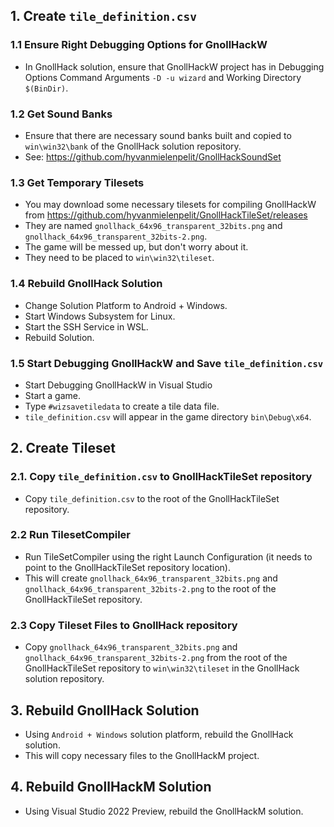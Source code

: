 ## 1. Create `tile_definition.csv`

### 1.1 Ensure Right Debugging Options for GnollHackW

- In GnollHack solution, ensure that GnollHackW project has in Debugging Options Command Arguments `-D -u wizard` and Working Directory `$(BinDir)`.

### 1.2 Get Sound Banks

- Ensure that there are necessary sound banks built and copied to `win\win32\bank` of the GnollHack solution repository.
- See: https://github.com/hyvanmielenpelit/GnollHackSoundSet

### 1.3 Get Temporary Tilesets

- You may download some necessary tilesets for compiling GnollHackW from https://github.com/hyvanmielenpelit/GnollHackTileSet/releases
- They are named `gnollhack_64x96_transparent_32bits.png` and `gnollhack_64x96_transparent_32bits-2.png`.
- The game will be messed up, but don't worry about it.
- They need to be placed to `win\win32\tileset`.

### 1.4 Rebuild GnollHack Solution

- Change Solution Platform to Android + Windows.
- Start Windows Subsystem for Linux.
- Start the SSH Service in WSL.
- Rebuild Solution.

### 1.5 Start Debugging GnollHackW and Save `tile_definition.csv`

- Start Debugging GnollHackW in Visual Studio
- Start a game.
- Type `#wizsavetiledata` to create a tile data file.
- `tile_definition.csv` will appear in the game directory `bin\Debug\x64`.

## 2. Create Tileset

### 2.1. Copy `tile_definition.csv` to GnollHackTileSet repository

- Copy `tile_definition.csv` to the root of the GnollHackTileSet repository.

### 2.2 Run TilesetCompiler

- Run TileSetCompiler using the right Launch Configuration (it needs to point to the GnollHackTileSet repository location).
- This will create `gnollhack_64x96_transparent_32bits.png` and `gnollhack_64x96_transparent_32bits-2.png` to the root of the GnollHackTileSet repository.

### 2.3 Copy Tileset Files to GnollHack repository

- Copy `gnollhack_64x96_transparent_32bits.png` and `gnollhack_64x96_transparent_32bits-2.png` from the root of the GnollHackTileSet repository to `win\win32\tileset` in the GnollHack solution repository.

## 3. Rebuild GnollHack Solution
- Using `Android + Windows` solution platform, rebuild the GnollHack solution.
- This will copy necessary files to the GnollHackM project.

## 4. Rebuild GnollHackM Solution

- Using Visual Studio 2022 Preview, rebuild the GnollHackM solution.